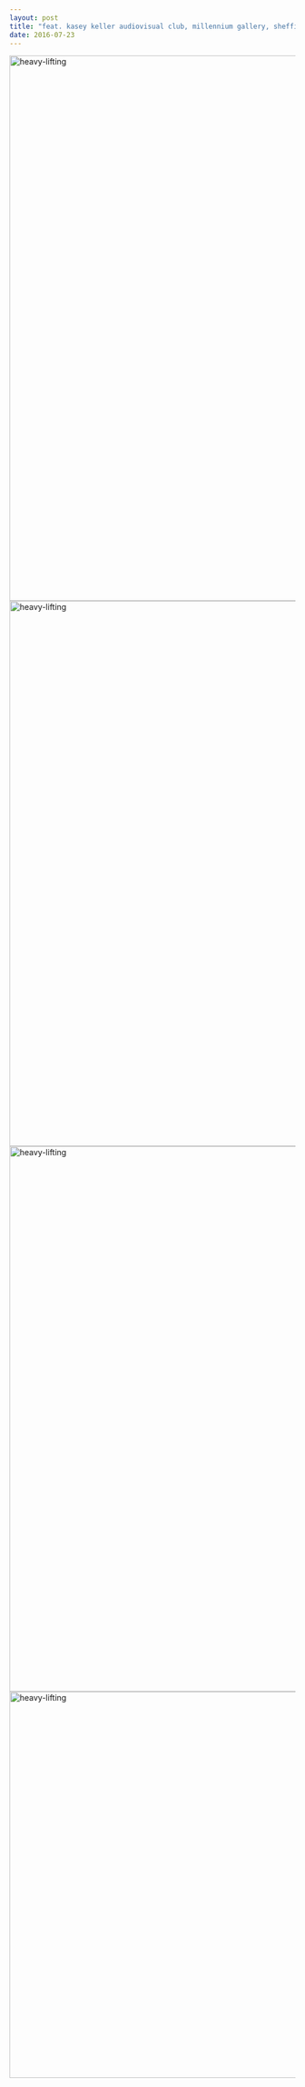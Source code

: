 ```yaml
---
layout: post
title: "feat. kasey keller audiovisual club, millennium gallery, sheffield (tramlines)"
date: 2016-07-23
---
```


<!--<img src='https://s31.postimg.org/7nrym9m
or/heavy_lifting.jpg' width="891" height="668" style="vertical-align:middle" alt='heavy-lifting'/>-->

<img src='https://postimg.org/image/4d4u9muld/' width="640" height="960" style="vertical-align:middle" alt='heavy-lifting'/>

<img src='https://postimg.org/image/r33z2mdsx/' width="1440" height="960" style="vertical-align:middle" alt='heavy-lifting'/> 

<img src='https://postimg.org/image/tlpo3azj5/' width="640" height="960" style="vertical-align:middle" alt='heavy-lifting'/>

<img src='https://postimg.org/image/mwj4nae75/' width="912" height="680" style="vertical-align:middle" alt='heavy-lifting'/> 

